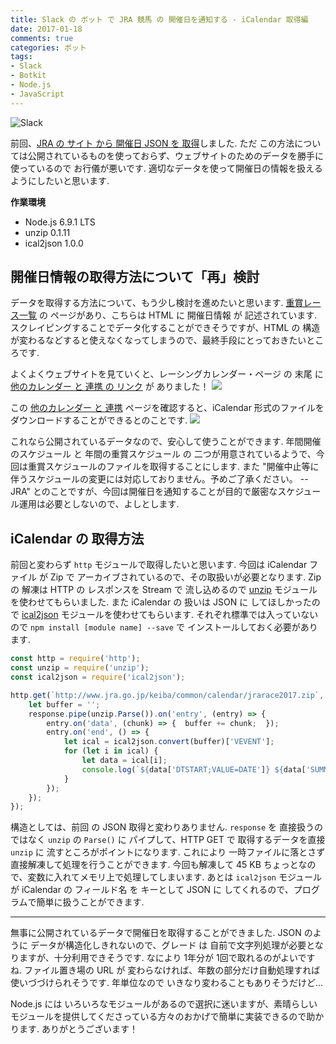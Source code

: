 ```yaml
---
title: Slack の ボット で JRA 競馬 の 開催日を通知する - iCalendar 取得編
date: 2017-01-18
comments: true
categories: ボット
tags:
- Slack
- Botkit
- Node.js
- JavaScript
---
```


![](/images/slack/slack.png "Slack")

前回、[JRA の サイト から 開催日 JSON を 取得](/2017/01/15/SlackのボットでJRA競馬の開催日を通知する-JSON取得編/)しました. ただ この方法については公開されているものを使っておらず、ウェブサイトのためのデータを勝手に使っているので お行儀が悪いです.
適切なデータを使って開催日の情報を扱えるようにしたいと思います.

**作業環境**
- Node.js 6.9.1 LTS
- unzip 0.1.11
- ical2json 1.0.0


## 開催日情報の取得方法について「再」検討
データを取得する方法について、もう少し検討を進めたいと思います.
[重賞レース一覧](http://www.jra.go.jp/datafile/seiseki/replay/2017/jyusyo.html) の ページがあり、こちらは HTML に 開催日情報 が 記述されています. スクレイピングすることでデータ化することができそうですが、HTML の 構造が変わるなどすると使えなくなってしまうので、最終手段にとっておきたいところです.

よくよくウェブサイトを見ていくと、レーシングカレンダー・ページ の 末尾 に [他のカレンダー と 連携 の リンク](http://www.jra.go.jp/keiba/calendar/index.html#ics_link) が ありました！
![](/images/slack/keiba/04.png)

この [他のカレンダー と 連携](http://www.jra.go.jp/keiba/common/calendar/ics.html) ページを確認すると、iCalendar 形式のファイルをダウンロードすることができるとのことです.
![](/images/slack/keiba/05.png)

これなら公開されているデータなので、安心して使うことができます. 年間開催のスケジュール と 年間の重賞スケジュール の 二つが用意されているようで、今回は重賞スケジュールのファイルを取得することにします.
また "開催中止等に伴うスケジュールの変更には対応しておりません。予めご了承ください。 -- JRA" とのことですが、今回は開催日を通知することが目的で厳密なスケジュール運用は必要としないので、よしとします.


## iCalendar の 取得方法
前回と変わらず `http` モジュールで取得したいと思います.
今回は iCalendar ファイル が Zip で アーカイブされているので、その取扱いが必要となります.
Zip の 解凍は HTTP の レスポンスを Stream で 流し込めるので [unzip](https://github.com/EvanOxfeld/node-unzip) モジュールを使わせてもらいました. また iCalendar の 扱いは JSON に してほしかったので [ical2json](https://github.com/adrianlee44/ical2json) モジュールを使わせてもらいます. それぞれ標準では入っていないので `npm install [module name] --save` で インストールしておく必要があります.
```javascript
const http = require('http');
const unzip = require('unzip');
const ical2json = require('ical2json');

http.get(`http://www.jra.go.jp/keiba/common/calendar/jrarace2017.zip`, (response) => {
    let buffer = '';
    response.pipe(unzip.Parse()).on('entry', (entry) => {
        entry.on('data', (chunk) => {  buffer += chunk;  });
        entry.on('end', () => {
            let ical = ical2json.convert(buffer)['VEVENT'];
            for (let i in ical) {
                let data = ical[i];
                console.log(`${data['DTSTART;VALUE=DATE']} ${data['SUMMARY']}`);
            }
        });
    });
});
```

構造としては、前回 の JSON 取得と変わりありません.
`response` を 直接扱うのではなく `unzip` の `Parse()` に パイプして、HTTP GET で 取得するデータを直接 `unzip` に 流すところがポイントになります.
これにより 一時ファイルに落とさず直接解凍して処理を行うことができます. 今回も解凍して 45 KB ちょっとなので、変数に入れてメモリ上で処理してしまいます.
あとは `ical2json` モジュールが iCalendar の フィールド名 を キーとして JSON に してくれるので、プログラムで簡単に扱うことができます.



- - - -
無事に公開されているデータで開催日を取得することができました. JSON のように データが構造化しきれないので、グレード は 自前で文字列処理が必要となりますが、十分利用できそうです. なにより 1年分が 1回で取れるのがよいですね.
ファイル置き場の URL が 変わらなければ、年数の部分だけ自動処理すれば使いづづけられそうです. 年単位なので いきなり変わることもありそうだけど...

Node.js には いろいろなモジュールがあるので選択に迷いますが、素晴らしいモジュールを提供してくださっている方々のおかげで簡単に実装できるので助かります. ありがとうございます！
